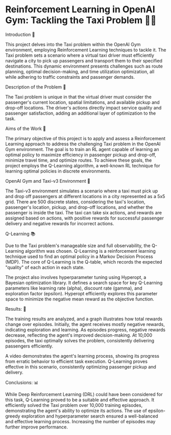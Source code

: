# Reinforcement Learning in OpenAI Gym: Tackling the Taxi Problem 🚖🤖

Introduction 🧐

This project delves into the Taxi problem within the OpenAI Gym environment, employing Reinforcement Learning techniques to tackle it. The Taxi problem sets a scenario where a virtual taxi driver must efficiently navigate a city to pick up passengers and transport them to their specified destinations. This dynamic environment presents challenges such as route planning, optimal decision-making, and time utilization optimization, all while adhering to traffic constraints and passenger demands.

Description of the Problem 🚖

The Taxi problem is unique in that the virtual driver must consider the passenger's current location, spatial limitations, and available pickup and drop-off locations. The driver's actions directly impact service quality and passenger satisfaction, adding an additional layer of optimization to the task.

Aims of the Work 🎯

The primary objective of this project is to apply and assess a Reinforcement Learning approach to address the challenging Taxi problem in the OpenAI Gym environment. The goal is to train an RL agent capable of learning an optimal policy to maximize efficiency in passenger pickup and drop-off, minimize travel time, and optimize routes. To achieve these goals, the project employs the Q-Learning algorithm, a well-known RL technique for learning optimal policies in discrete environments.

OpenAI Gym and Taxi-v3 Environment 🚕

The Taxi-v3 environment simulates a scenario where a taxi must pick up and drop off passengers at different locations in a city represented as a 5x5 grid. There are 500 discrete states, considering the taxi's location, passenger's location, pickup, and drop-off locations, and whether the passenger is inside the taxi. The taxi can take six actions, and rewards are assigned based on actions, with positive rewards for successful passenger delivery and negative rewards for incorrect actions.

Q-Learning 📚

Due to the Taxi problem's manageable size and full observability, the Q-Learning algorithm was chosen. Q-Learning is a reinforcement learning technique used to find an optimal policy in a Markov Decision Process (MDP). The core of Q-Learning is the Q-table, which records the expected "quality" of each action in each state.

The project also involves hyperparameter tuning using Hyperopt, a Bayesian optimization library. It defines a search space for key Q-Learning parameters like learning rate (alpha), discount rate (gamma), and exploration factor (epsilon). Hyperopt efficiently explores this parameter space to minimize the negative mean reward as the objective function.

Results: 🎯

The training results are analyzed, and a graph illustrates how total rewards change over episodes. Initially, the agent receives mostly negative rewards, indicating exploration and learning. As episodes progress, negative rewards decrease, reflecting the agent's improved decision-making. At 10,000 episodes, the taxi optimally solves the problem, consistently delivering passengers efficiently.

A video demonstrates the agent's learning process, showing its progress from erratic behavior to efficient task execution. Q-Learning proves effective in this scenario, consistently optimizing passenger pickup and delivery.

Conclusions: 📊

While Deep Reinforcement Learning (DRL) could have been considered for this task, Q-Learning proved to be a suitable and effective approach. It efficiently solved the Taxi problem over 10,000 training episodes, demonstrating the agent's ability to optimize its actions. The use of epsilon-greedy exploration and hyperparameter search ensured a well-balanced and effective learning process. Increasing the number of episodes may further improve performance.
